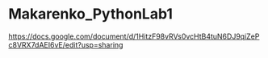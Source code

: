 # Makarenko_PythonLab1
https://docs.google.com/document/d/1HitzF98vRVs0vcHtB4tuN6DJ9qiZePc8VRX7dAEI6vE/edit?usp=sharing
